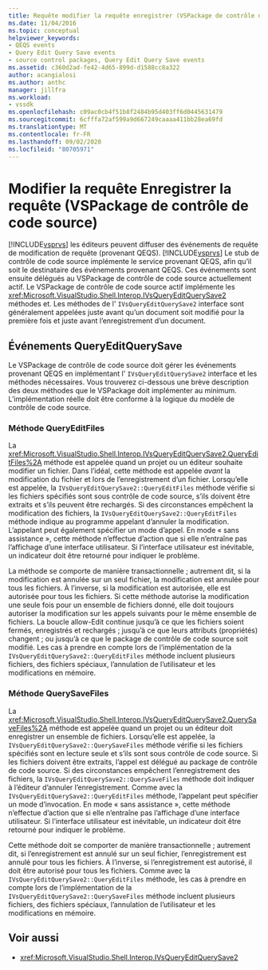 ```yaml
---
title: Requête modifier la requête enregistrer (VSPackage de contrôle de code source) | Microsoft Docs
ms.date: 11/04/2016
ms.topic: conceptual
helpviewer_keywords:
- QEQS events
- Query Edit Query Save events
- source control packages, Query Edit Query Save events
ms.assetid: c360d2ad-fe42-4d65-899d-d1588cc8a322
author: acangialosi
ms.author: anthc
manager: jillfra
ms.workload:
- vssdk
ms.openlocfilehash: c09ac0cb4f51b8f2484b95d403ff6d0445631479
ms.sourcegitcommit: 6cfffa72af599a9d667249caaaa411bb28ea69fd
ms.translationtype: MT
ms.contentlocale: fr-FR
ms.lasthandoff: 09/02/2020
ms.locfileid: "80705971"
---
```

# <a name="query-edit-query-save-source-control-vspackage"></a>Modifier la requête Enregistrer la requête (VSPackage de contrôle de code source)
[!INCLUDE[vsprvs](../../code-quality/includes/vsprvs_md.md)] les éditeurs peuvent diffuser des événements de requête de modification de requête (provenant QEQS). [!INCLUDE[vsprvs](../../code-quality/includes/vsprvs_md.md)] Le stub de contrôle de code source implémente le service provenant QEQS, afin qu’il soit le destinataire des événements provenant QEQS. Ces événements sont ensuite délégués au VSPackage de contrôle de code source actuellement actif. Le VSPackage de contrôle de code source actif implémente les <xref:Microsoft.VisualStudio.Shell.Interop.IVsQueryEditQuerySave2> méthodes et. Les méthodes de l' `IVsQueryEditQuerySave2` interface sont généralement appelées juste avant qu’un document soit modifié pour la première fois et juste avant l’enregistrement d’un document.

## <a name="queryeditquerysave-events"></a>Événements QueryEditQuerySave
 Le VSPackage de contrôle de code source doit gérer les événements provenant QEQS en implémentant l' `IVsQueryEditQuerySave2` interface et les méthodes nécessaires. Vous trouverez ci-dessous une brève description des deux méthodes que le VSPackage doit implémenter au minimum. L’implémentation réelle doit être conforme à la logique du modèle de contrôle de code source.

### <a name="queryeditfiles-method"></a>Méthode QueryEditFiles
 La <xref:Microsoft.VisualStudio.Shell.Interop.IVsQueryEditQuerySave2.QueryEditFiles%2A> méthode est appelée quand un projet ou un éditeur souhaite modifier un fichier. Dans l’idéal, cette méthode est appelée *avant* la modification du fichier et lors de l’enregistrement d’un fichier. Lorsqu’elle est appelée, la `IVsQueryEditQuerySave2::QueryEditFiles` méthode vérifie si les fichiers spécifiés sont sous contrôle de code source, s’ils doivent être extraits et s’ils peuvent être rechargés. Si des circonstances empêchent la modification des fichiers, la `IVsQueryEditQuerySave2::QueryEditFiles` méthode indique au programme appelant d’annuler la modification. L’appelant peut également spécifier un mode d’appel. En mode « sans assistance », cette méthode n’effectue d’action que si elle n’entraîne pas l’affichage d’une interface utilisateur. Si l’interface utilisateur est inévitable, un indicateur doit être retourné pour indiquer le problème.

 La méthode se comporte de manière transactionnelle ; autrement dit, si la modification est annulée sur un seul fichier, la modification est annulée pour tous les fichiers. À l’inverse, si la modification est autorisée, elle est autorisée pour tous les fichiers. Si cette méthode autorise la modification une seule fois pour un ensemble de fichiers donné, elle doit toujours autoriser la modification sur les appels suivants pour le même ensemble de fichiers. La boucle allow-Edit continue jusqu’à ce que les fichiers soient fermés, enregistrés et rechargés ; jusqu’à ce que leurs attributs (propriétés) changent ; ou jusqu’à ce que le package de contrôle de code source soit modifié. Les cas à prendre en compte lors de l’implémentation de la `IVsQueryEditQuerySave2::QueryEditFiles` méthode incluent plusieurs fichiers, des fichiers spéciaux, l’annulation de l’utilisateur et les modifications en mémoire.

### <a name="querysavefiles-method"></a>Méthode QuerySaveFiles
 La <xref:Microsoft.VisualStudio.Shell.Interop.IVsQueryEditQuerySave2.QuerySaveFiles%2A> méthode est appelée quand un projet ou un éditeur doit enregistrer un ensemble de fichiers. Lorsqu’elle est appelée, la `IVsQueryEditQuerySave2::QuerySaveFiles` méthode vérifie si les fichiers spécifiés sont en lecture seule et s’ils sont sous contrôle de code source. Si les fichiers doivent être extraits, l’appel est délégué au package de contrôle de code source. Si des circonstances empêchent l’enregistrement des fichiers, la `IVsQueryEditQuerySave2::QuerySaveFiles` méthode doit indiquer à l’éditeur d’annuler l’enregistrement. Comme avec la `IVsQueryEditQuerySave2::QueryEditFiles` méthode, l’appelant peut spécifier un mode d’invocation. En mode « sans assistance », cette méthode n’effectue d’action que si elle n’entraîne pas l’affichage d’une interface utilisateur. Si l’interface utilisateur est inévitable, un indicateur doit être retourné pour indiquer le problème.

 Cette méthode doit se comporter de manière transactionnelle ; autrement dit, si l’enregistrement est annulé sur un seul fichier, l’enregistrement est annulé pour tous les fichiers. À l’inverse, si l’enregistrement est autorisé, il doit être autorisé pour tous les fichiers. Comme avec la `IVsQueryEditQuerySave2::QueryEditFiles` méthode, les cas à prendre en compte lors de l’implémentation de la `IVsQueryEditQuerySave2::QuerySaveFiles` méthode incluent plusieurs fichiers, des fichiers spéciaux, l’annulation de l’utilisateur et les modifications en mémoire.

## <a name="see-also"></a>Voir aussi
- <xref:Microsoft.VisualStudio.Shell.Interop.IVsQueryEditQuerySave2>
